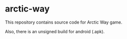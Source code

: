 # arctic-way

This repository contains source code for Arctic Way game. 

Also, there is an unsigned build for android (.apk).
